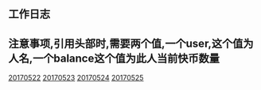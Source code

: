## 工作日志
## 注意事项,引用头部时,需要两个值,一个user,这个值为人名,一个balance这个值为此人当前快币数量

[20170522](https://github.com/ChaoBaoxiaokun/docs/blob/master/03.chenkun/20170522.md)
[20170523](https://github.com/ChaoBaoxiaokun/docs/blob/master/03.chenkun/20170523.md)
[20170524](https://github.com/ChaoBaoxiaokun/docs/blob/master/03.chenkun/20170524.md)
[20170525](https://github.com/ChaoBaoxiaokun/docs/blob/master/03.chenkun/20170525.md)
